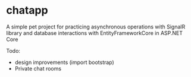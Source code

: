 # chatapp
A simple pet project for practicing asynchronous operations with SignalR library 
and database interactions with EntityFrameworkCore in ASP.NET Core

Todo: 
  - design improvements (import bootstrap)
  - Private chat rooms